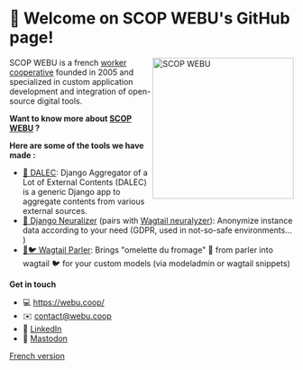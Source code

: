 # 👋️ Welcome on SCOP WEBU's GitHub page!
<a href="https://webu.coop"><img align="right" src="https://www.webu.coop/static/sitewebu/img/zebu-tete.svg" height="250" alt="SCOP WEBU"></a>

SCOP WEBU is a french [worker cooperative](https://en.wikipedia.org/wiki/Worker_cooperative) founded in 2005 and specialized in custom application development and integration of open-source digital tools. 

**Want to know more about [SCOP WEBU](https://webu.coop) ?**

**Here are some of the tools we have made :**

* [🤖 DALEC](https://github.com/webu/dalec): Django Aggregator of a Lot of External Contents (DALEC) is a generic Django app to aggregate contents from various external sources.
* [🔨 Django Neuralizer](https://github.com/webu/django-neuralyzer) (pairs with [Wagtail neuralyzer](https://github.com/webu/wagtail-neuralyzer)): Anonymize instance data according to your need (GDPR, used in not-so-safe environments... )
* [🧀🐦 Wagtail Parler](https://github.com/webu/wagtail-parler): Brings "omelette du fromage" 🧀 from parler into wagtail 🐦 for your custom models (via modeladmin or wagtail snippets)

**Get in touch**

- 💻 https://webu.coop/
- ✉️ contact@webu.coop
- :blue_book: [LinkedIn](https://www.linkedin.com/company/webu/)
- :space_invader: [Mastodon](https://mastodon.scop.coop/@WebuSCOP)

[French version](https://github.com/webu/.github/tree/main/profile/README.fr.md)

